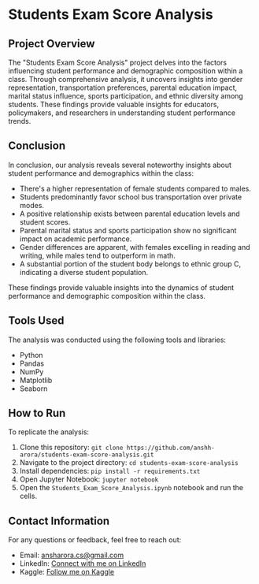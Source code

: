 # Students Exam Score Analysis

## Project Overview
The "Students Exam Score Analysis" project delves into the factors influencing student performance and demographic composition within a class. Through comprehensive analysis, it uncovers insights into gender representation, transportation preferences, parental education impact, marital status influence, sports participation, and ethnic diversity among students. These findings provide valuable insights for educators, policymakers, and researchers in understanding student performance trends.

## Conclusion
In conclusion, our analysis reveals several noteworthy insights about student performance and demographics within the class:
- There's a higher representation of female students compared to males.
- Students predominantly favor school bus transportation over private modes.
- A positive relationship exists between parental education levels and student scores.
- Parental marital status and sports participation show no significant impact on academic performance.
- Gender differences are apparent, with females excelling in reading and writing, while males tend to outperform in math.
- A substantial portion of the student body belongs to ethnic group C, indicating a diverse student population.

These findings provide valuable insights into the dynamics of student performance and demographic composition within the class.

## Tools Used
The analysis was conducted using the following tools and libraries:
- Python
- Pandas
- NumPy
- Matplotlib
- Seaborn

## How to Run
To replicate the analysis:
1. Clone this repository: `git clone https://github.com/anshh-arora/students-exam-score-analysis.git`
2. Navigate to the project directory: `cd students-exam-score-analysis`
3. Install dependencies: `pip install -r requirements.txt`
4. Open Jupyter Notebook: `jupyter notebook`
5. Open the `Students_Exam_Score_Analysis.ipynb` notebook and run the cells.

## Contact Information
For any questions or feedback, feel free to reach out:
- Email: ansharora.cs@gmail.com
- LinkedIn: [Connect with me on LinkedIn](https://www.linkedin.com/in/ansh-arora-data-scientist)
- Kaggle: [Follow me on Kaggle](https://www.kaggle.com/ansh1529)
